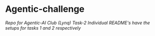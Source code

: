 # Agentic-challenge
*Repo for Agentic-AI Club (Lynq) Task-2*
*Individual README's have the setups for tasks 1 and 2 respectively*
